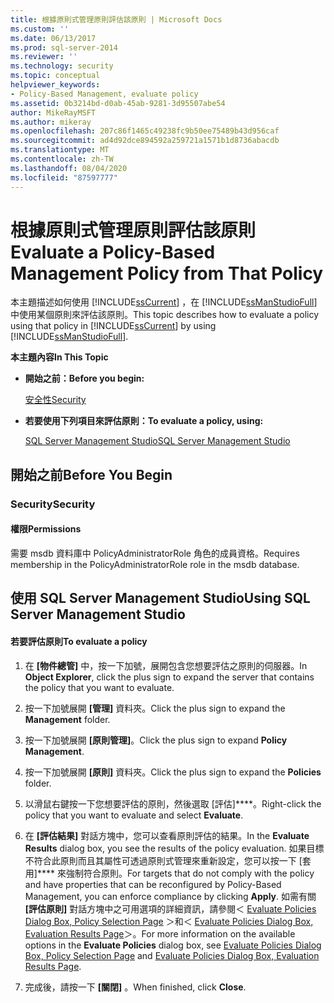 ```yaml
---
title: 根據原則式管理原則評估該原則 | Microsoft Docs
ms.custom: ''
ms.date: 06/13/2017
ms.prod: sql-server-2014
ms.reviewer: ''
ms.technology: security
ms.topic: conceptual
helpviewer_keywords:
- Policy-Based Management, evaluate policy
ms.assetid: 0b3214bd-d0ab-45ab-9281-3d95507abe54
author: MikeRayMSFT
ms.author: mikeray
ms.openlocfilehash: 207c86f1465c49238fc9b50ee75489b43d956caf
ms.sourcegitcommit: ad4d92dce894592a259721a1571b1d8736abacdb
ms.translationtype: MT
ms.contentlocale: zh-TW
ms.lasthandoff: 08/04/2020
ms.locfileid: "87597777"
---
```

# <a name="evaluate-a-policy-based-management-policy-from-that-policy"></a><span data-ttu-id="ce9b9-102">根據原則式管理原則評估該原則</span><span class="sxs-lookup"><span data-stu-id="ce9b9-102">Evaluate a Policy-Based Management Policy from That Policy</span></span>
  <span data-ttu-id="ce9b9-103">本主題描述如何使用 [!INCLUDE[ssCurrent](../../includes/sscurrent-md.md)] ，在 [!INCLUDE[ssManStudioFull](../../includes/ssmanstudiofull-md.md)]中使用某個原則來評估該原則。</span><span class="sxs-lookup"><span data-stu-id="ce9b9-103">This topic describes how to evaluate a policy using that policy in [!INCLUDE[ssCurrent](../../includes/sscurrent-md.md)] by using [!INCLUDE[ssManStudioFull](../../includes/ssmanstudiofull-md.md)].</span></span>  
  
 <span data-ttu-id="ce9b9-104">**本主題內容**</span><span class="sxs-lookup"><span data-stu-id="ce9b9-104">**In This Topic**</span></span>  
  
-   <span data-ttu-id="ce9b9-105">**開始之前：**</span><span class="sxs-lookup"><span data-stu-id="ce9b9-105">**Before you begin:**</span></span>  
  
     [<span data-ttu-id="ce9b9-106">安全性</span><span class="sxs-lookup"><span data-stu-id="ce9b9-106">Security</span></span>](#Security)  
  
-   <span data-ttu-id="ce9b9-107">**若要使用下列項目來評估原則：**</span><span class="sxs-lookup"><span data-stu-id="ce9b9-107">**To evaluate a policy, using:**</span></span>  
  
     [<span data-ttu-id="ce9b9-108">SQL Server Management Studio</span><span class="sxs-lookup"><span data-stu-id="ce9b9-108">SQL Server Management Studio</span></span>](#SSMSProcedure)  
  
##  <a name="before-you-begin"></a><a name="BeforeYouBegin"></a> <span data-ttu-id="ce9b9-109">開始之前</span><span class="sxs-lookup"><span data-stu-id="ce9b9-109">Before You Begin</span></span>  
  
###  <a name="security"></a><a name="Security"></a> <span data-ttu-id="ce9b9-110">Security</span><span class="sxs-lookup"><span data-stu-id="ce9b9-110">Security</span></span>  
  
####  <a name="permissions"></a><a name="Permissions"></a> <span data-ttu-id="ce9b9-111">權限</span><span class="sxs-lookup"><span data-stu-id="ce9b9-111">Permissions</span></span>  
 <span data-ttu-id="ce9b9-112">需要 msdb 資料庫中 PolicyAdministratorRole 角色的成員資格。</span><span class="sxs-lookup"><span data-stu-id="ce9b9-112">Requires membership in the PolicyAdministratorRole role in the msdb database.</span></span>  
  
##  <a name="using-sql-server-management-studio"></a><a name="SSMSProcedure"></a> <span data-ttu-id="ce9b9-113">使用 SQL Server Management Studio</span><span class="sxs-lookup"><span data-stu-id="ce9b9-113">Using SQL Server Management Studio</span></span>  
  
#### <a name="to-evaluate-a-policy"></a><span data-ttu-id="ce9b9-114">若要評估原則</span><span class="sxs-lookup"><span data-stu-id="ce9b9-114">To evaluate a policy</span></span>  
  
1.  <span data-ttu-id="ce9b9-115">在 **[物件總管]** 中，按一下加號，展開包含您想要評估之原則的伺服器。</span><span class="sxs-lookup"><span data-stu-id="ce9b9-115">In **Object Explorer**, click the plus sign to expand the server that contains the policy that you want to evaluate.</span></span>  
  
2.  <span data-ttu-id="ce9b9-116">按一下加號展開 **[管理]** 資料夾。</span><span class="sxs-lookup"><span data-stu-id="ce9b9-116">Click the plus sign to expand the **Management** folder.</span></span>  
  
3.  <span data-ttu-id="ce9b9-117">按一下加號展開 **[原則管理]**。</span><span class="sxs-lookup"><span data-stu-id="ce9b9-117">Click the plus sign to expand **Policy Management**.</span></span>  
  
4.  <span data-ttu-id="ce9b9-118">按一下加號展開 **[原則]** 資料夾。</span><span class="sxs-lookup"><span data-stu-id="ce9b9-118">Click the plus sign to expand the **Policies** folder.</span></span>  
  
5.  <span data-ttu-id="ce9b9-119">以滑鼠右鍵按一下您想要評估的原則，然後選取 [評估]\*\*\*\*。</span><span class="sxs-lookup"><span data-stu-id="ce9b9-119">Right-click the policy that you want to evaluate and select **Evaluate**.</span></span>  
  
6.  <span data-ttu-id="ce9b9-120">在 **[評估結果]**  對話方塊中，您可以查看原則評估的結果。</span><span class="sxs-lookup"><span data-stu-id="ce9b9-120">In the **Evaluate Results**  dialog box, you see the results of the policy evaluation.</span></span> <span data-ttu-id="ce9b9-121">如果目標不符合此原則而且其屬性可透過原則式管理來重新設定，您可以按一下 [套用]\*\*\*\* 來強制符合原則。</span><span class="sxs-lookup"><span data-stu-id="ce9b9-121">For targets that do not comply with the policy and have properties that can be reconfigured by Policy-Based Management, you can enforce compliance by clicking **Apply**.</span></span> <span data-ttu-id="ce9b9-122">如需有關 **[評估原則]** 對話方塊中之可用選項的詳細資訊，請參閱＜ [Evaluate Policies Dialog Box, Policy Selection Page](evaluate-policies-dialog-box-policy-selection-page.md) ＞和＜ [Evaluate Policies Dialog Box, Evaluation Results Page](evaluate-policies-dialog-box-evaluation-results-page.md)＞。</span><span class="sxs-lookup"><span data-stu-id="ce9b9-122">For more information on the available options in the **Evaluate Policies** dialog box, see [Evaluate Policies Dialog Box, Policy Selection Page](evaluate-policies-dialog-box-policy-selection-page.md) and [Evaluate Policies Dialog Box, Evaluation Results Page](evaluate-policies-dialog-box-evaluation-results-page.md).</span></span>  
  
7.  <span data-ttu-id="ce9b9-123">完成後，請按一下 **[關閉]** 。</span><span class="sxs-lookup"><span data-stu-id="ce9b9-123">When finished, click **Close**.</span></span>  
  
  
